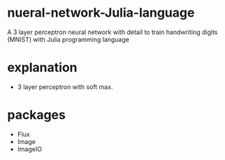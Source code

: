 # nueral-network-Julia-language
A 3 layer perceptron neural network with detail to train handwriting digits (MNIST) with Julia programming language
# explanation
- 3 layer perceptron with soft max.
# packages
- Flux
- Image
- ImageIO
